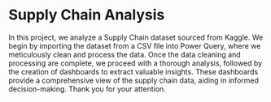 # Supply Chain Analysis
In this project, we analyze a Supply Chain dataset sourced from Kaggle. We begin by importing the dataset from a CSV file into Power Query, where we meticulously clean and process the data. Once the data cleaning and processing are complete, we proceed with a thorough analysis, followed by the creation of dashboards to extract valuable insights. These dashboards provide a comprehensive view of the supply chain data, aiding in informed decision-making. Thank you for your attention.
